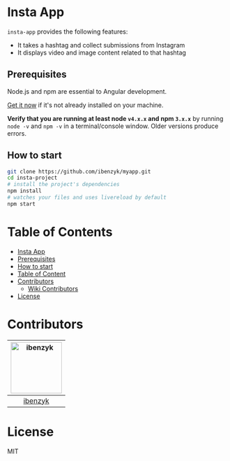 # Insta App

`insta-app` provides the following features:

- It takes a hashtag and collect submissions from Instagram
- It displays video and image content related to that hashtag

## Prerequisites

Node.js and npm are essential to Angular development. 
    
<a href="https://docs.npmjs.com/getting-started/installing-node" target="_blank" title="Installing Node.js and updating npm">
Get it now</a> if it's not already installed on your machine.
 
**Verify that you are running at least node `v4.x.x` and npm `3.x.x`**
by running `node -v` and `npm -v` in a terminal/console window.
Older versions produce errors.

## How to start


```bash
git clone https://github.com/ibenzyk/myapp.git
cd insta-project
# install the project's dependencies
npm install
# watches your files and uses livereload by default
npm start
```

# Table of Contents

- [Insta App](#insta-app)
- [Prerequisites](#prerequisites)
- [How to start](#how-to-start)
- [Table of Content](#table-of-content)
- [Contributors](#contributors)
  - [Wiki Contributors](#wiki-contributors)
- [License](#license)

# Contributors

[<img alt="ibenzyk" src="https://avatars2.githubusercontent.com/u/9117979?v=3&s=466" width="117">](https://github.com/ibenzyk) |
:---: |
[ibenzyk](https://github.com/ibenzyk) |


# License

MIT
